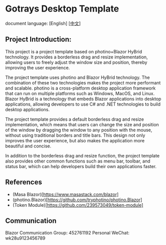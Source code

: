 # Gotrays Desktop Template

document language: [English] [[中文](README.md)]

## Project Introduction:

This project is a project template based on photino+Blazor HyBrid technology. It provides a borderless drag and resize implementation, allowing users to freely adjust the window size and position, thereby improving the user experience.

The project template uses photino and Blazor HyBrid technology. The combination of these two technologies makes the project more performant and scalable. photino is a cross-platform desktop application framework that can run on multiple platforms such as Windows, MacOS, and Linux. Blazor HyBrid is a technology that embeds Blazor applications into desktop applications, allowing developers to use C# and .NET technologies to build desktop applications.

The project template provides a default borderless drag and resize implementation, which means that users can change the size and position of the window by dragging the window to any position with the mouse, without using traditional borders and title bars. This design not only improves the user experience, but also makes the application more beautiful and concise.

In addition to the borderless drag and resize function, the project template also provides other common functions such as menu bar, toolbar, and status bar, which can help developers build their own applications faster.

## References

- (Masa Blazor)[https://www.masastack.com/blazor]
- (photino.Blazor)[https://github.com/tryphotino/photino.Blazor]
- (Token Module)[https://github.com/239573049/token-module]

## Communication

Blazor Communication Group: 452761192
Personal WeChat: wk28u9123456789
